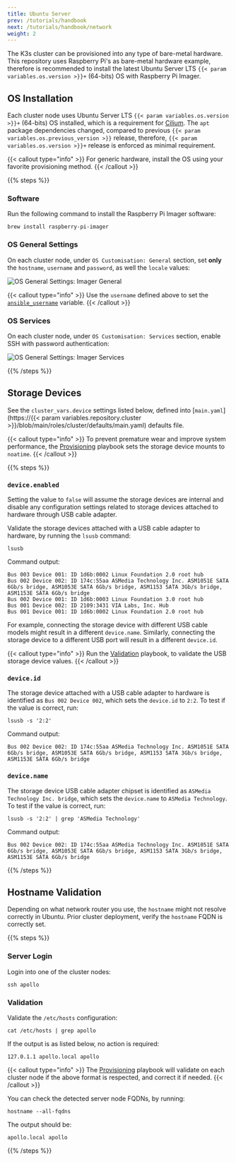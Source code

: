 ```yaml
---
title: Ubuntu Server
prev: /tutorials/handbook
next: /tutorials/handbook/network
weight: 2
---
```


The K3s cluster can be provisioned into any type of bare-metal hardware. This repository uses Raspberry Pi's as bare-metal hardware example, therefore is recommended to install the latest Ubuntu Server LTS `{{< param variables.os.version >}}+` (64-bits) OS with Raspberry Pi Imager.

<!--more-->

## OS Installation

Each cluster node uses Ubuntu Server LTS `{{< param variables.os.version >}}+` (64-bits) OS installed, which is a requirement for [Cilium](https://cilium.io). The `apt` package dependencies changed, compared to previous `{{< param variables.os.previous_version >}}` release, therefore, `{{< param variables.os.version >}}+` release is enforced as minimal requirement.

{{< callout type="info" >}}
  For generic hardware, install the OS using your favorite provisioning method.
{{< /callout >}}

{{% steps %}}

### Software

Run the following command to install the Raspberry Pi Imager software:

```shell
brew install raspberry-pi-imager
```

### OS General Settings

On each cluster node, under `OS Customisation: General` section, set **only** the `hostname`, `username` and `password`, as well the `locale` values:

![OS General Settings: Imager General](server-imager-general.webp)

{{< callout type="info" >}}
  Use the `username` defined above to set the [`ansible_username`](/k3s-cluster/wiki/guide/configuration/user) variable.
{{< /callout >}}

### OS Services

On each cluster node, under `OS Customisation: Services` section, enable SSH with password authentication:

![OS General Settings: Imager Services](server-imager-services.webp)

{{% /steps %}}

## Storage Devices

See the `cluster_vars.device` settings listed below, defined into [`main.yaml`](https://{{< param variables.repository.cluster >}}/blob/main/roles/cluster/defaults/main.yaml) defaults file.

{{< callout type="info" >}}
  To prevent premature wear and improve system performance, the [Provisioning](/k3s-cluster/wiki/guide/playbooks/provisioning) playbook sets the storage device mounts to `noatime`.
{{< /callout >}}

{{% steps %}}

### `device.enabled`

Setting the value to `false` will assume the storage devices are internal and disable any configuration settings related to storage devices attached to hardware through USB cable adapter.

Validate the storage devices attached with a USB cable adapter to hardware, by running the `lsusb` command:

```shell
lsusb
```

Command output:

```shell
Bus 003 Device 001: ID 1d6b:0002 Linux Foundation 2.0 root hub
Bus 002 Device 002: ID 174c:55aa ASMedia Technology Inc. ASM1051E SATA 6Gb/s bridge, ASM1053E SATA 6Gb/s bridge, ASM1153 SATA 3Gb/s bridge, ASM1153E SATA 6Gb/s bridge
Bus 002 Device 001: ID 1d6b:0003 Linux Foundation 3.0 root hub
Bus 001 Device 002: ID 2109:3431 VIA Labs, Inc. Hub
Bus 001 Device 001: ID 1d6b:0002 Linux Foundation 2.0 root hub
```

For example, connecting the storage device with different USB cable models might result in a different `device.name`. Similarly, connecting the storage device to a different USB port will result in a different `device.id`.

{{< callout type="info" >}}
  Run the [Validation](/k3s-cluster/wiki/guide/playbooks/validation) playbook, to validate the USB storage device values.
{{< /callout >}}

### `device.id`

The storage device attached with a USB cable adapter to hardware is identified as `Bus 002 Device 002`, which sets the `device.id` to `2:2`. To test if the value is correct, run:

```shell
lsusb -s '2:2'
```

Command output:

```shell
Bus 002 Device 002: ID 174c:55aa ASMedia Technology Inc. ASM1051E SATA 6Gb/s bridge, ASM1053E SATA 6Gb/s bridge, ASM1153 SATA 3Gb/s bridge, ASM1153E SATA 6Gb/s bridge
```

### `device.name`

The storage device USB cable adapter chipset is identified as `ASMedia Technology Inc. bridge`, which sets the `device.name` to `ASMedia Technology`. To test if the value is correct, run:

```shell
lsusb -s '2:2' | grep 'ASMedia Technology'
```

Command output:

```shell
Bus 002 Device 002: ID 174c:55aa ASMedia Technology Inc. ASM1051E SATA 6Gb/s bridge, ASM1053E SATA 6Gb/s bridge, ASM1153 SATA 3Gb/s bridge, ASM1153E SATA 6Gb/s bridge
```

{{% /steps %}}

## Hostname Validation

Depending on what network router you use, the `hostname` might not resolve correctly in Ubuntu. Prior cluster deployment, verify the `hostname` FQDN is correctly set.

{{% steps %}}

### Server Login

Login into one of the cluster nodes:

```shell
ssh apollo
```

### Validation

Validate the `/etc/hosts` configuration:

```shell
cat /etc/hosts | grep apollo
```

If the output is as listed below, no action is required:

```shell
127.0.1.1 apollo.local apollo
```

{{< callout type="info" >}}
  The [Provisioning](/k3s-cluster/wiki/guide/playbooks/provisioning) playbook will validate on each cluster node if the above format is respected, and correct it if needed.
{{< /callout >}}

You can check the detected server node FQDNs, by running:

```shell
hostname --all-fqdns
```

The output should be:

```shell
apollo.local apollo
```

{{% /steps %}}
